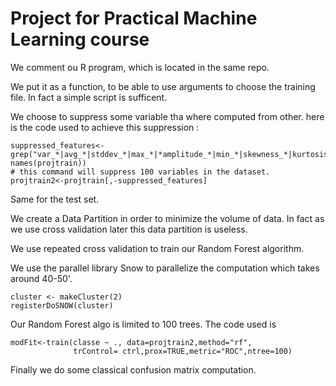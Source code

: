 
Project for Practical Machine Learning course
==============================================

We comment ou R program, which is located in the same repo.

We put it as a function, to be able to use arguments to choose the training file.
In fact a simple script is sufficent.

We choose to suppress some variable tha where computed from other.
here is the code used to achieve this suppression :

```
suppressed_features<-grep("var_*|avg_*|stddev_*|max_*|*amplitude_*|min_*|skewness_*|kurtosis_*", names(projtrain))
# this command will suppress 100 variables in the dataset.
projtrain2<-projtrain[,-suppressed_features]
```

Same for the test set.

We create a Data Partition in order to minimize the volume of data.
In fact as we use cross validation later this data partition is useless.

We use repeated cross validation to train our Random Forest algorithm.

We use the parallel library Snow to parallelize the computation which takes around 40-50'.

```
cluster <- makeCluster(2)
registerDoSNOW(cluster)
```

Our Random Forest algo is limited to 100 trees. The code used is
```
modFit<-train(classe ~ ., data=projtrain2,method="rf",
              trControl= ctrl,prox=TRUE,metric="ROC",ntree=100)
```

Finally we do some classical confusion matrix computation.

